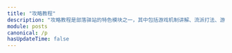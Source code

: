 ```yaml
---
title: "攻略教程"
description: "攻略教程是部落驿站的特色模块之一，其中包括游戏机制讲解、流派打法、游戏素材等内容。我们只收录优质内容，保证每一篇文章都能让你涨知识。"
module: posts
canonical: /p
hasUpdateTime: false
---
```


<script setup>
import PostCategoryTab from "@/customized/posts/PostCategoryTab.vue";
import PageComp from "@/components/PageComp.vue";
import PostList from "@/customized/posts/PostList.vue";
import { getPostList, getPostCount } from "@/assets/posts/posts.js";

const currentPage = 1;
const posts = getPostList(currentPage);
const postCount = getPostCount();
const maxPage = Math.ceil(postCount / 20);
</script>

<PostCategoryTab :categoryIndex="0" />

<PageComp :currentPage="currentPage" :maxPage="maxPage" linkPrefix="/p" />
<PostList :posts="posts" />
<PageComp :currentPage="currentPage" :maxPage="maxPage" linkPrefix="/p" />